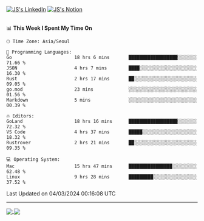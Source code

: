 
[![JS's LinkedIn](https://img.shields.io/badge/LinkedIn-blue?style=for-the-badge&logo=linkedin)](https://www.linkedin.com/in/jaeseung-lee-5a2a32139/) 
[![JS's Notion](https://img.shields.io/badge/Notion-black?style=for-the-badge&logo=notion)](https://bit.ly/ljswiki1) <br><br>
<!-- ![JS's GitHub stats](https://github-readme-stats-lemon-five.vercel.app/api?username=tkxkd0159&hide=contribs,prs,stars,issues&show_icons=true&theme=react&include_all_commits=true)   -->
<!-- ![Top Langs](https://github-readme-stats-lemon-five.vercel.app/api/top-langs/?username=tkxkd0159&layout=compact&hide=jupyter%20notebook,scss,html,css&langs_count=10)  -->


<!--START_SECTION:waka-->
📊 **This Week I Spent My Time On** 

```text
🕑︎ Time Zone: Asia/Seoul

💬 Programming Languages: 
Go                       18 hrs 6 mins       ██████████████████░░░░░░░   71.66 % 
JSON                     4 hrs 7 mins        ████░░░░░░░░░░░░░░░░░░░░░   16.30 % 
Rust                     2 hrs 17 mins       ██░░░░░░░░░░░░░░░░░░░░░░░   09.05 % 
go.mod                   23 mins             ░░░░░░░░░░░░░░░░░░░░░░░░░   01.56 % 
Markdown                 5 mins              ░░░░░░░░░░░░░░░░░░░░░░░░░   00.39 % 

🔥 Editors: 
GoLand                   18 hrs 16 mins      ██████████████████░░░░░░░   72.32 % 
VS Code                  4 hrs 37 mins       █████░░░░░░░░░░░░░░░░░░░░   18.32 % 
Rustrover                2 hrs 21 mins       ██░░░░░░░░░░░░░░░░░░░░░░░   09.35 % 

💻 Operating System: 
Mac                      15 hrs 47 mins      ████████████████░░░░░░░░░   62.48 % 
Linux                    9 hrs 28 mins       █████████░░░░░░░░░░░░░░░░   37.52 % 
```


 Last Updated on 04/03/2024 00:16:08 UTC
<!--END_SECTION:waka-->

---
<a href="https://github.com/tkxkd0159/dsalgo">
  <img align="center" src="https://github-readme-stats-lemon-five.vercel.app/api/pin/?username=tkxkd0159&repo=dsalgo&theme=react" />
</a>
<a href="https://github.com/tkxkd0159/books">
  <img align="center" src="https://github-readme-stats-lemon-five.vercel.app/api/pin/?username=tkxkd0159&repo=books&theme=react" />
</a>

<!---
- 🔭 I’m currently working on ...
- 🌱 I’m currently learning blockchain and distributed network
- 👯 I’m looking to collaborate on ...
- 🤔 I’m looking for help with ...
- 💬 Ask me about ...
- 📫 How to reach me: ...
- 😄 Pronouns: ...
- ⚡ Fun fact: ...
-->
